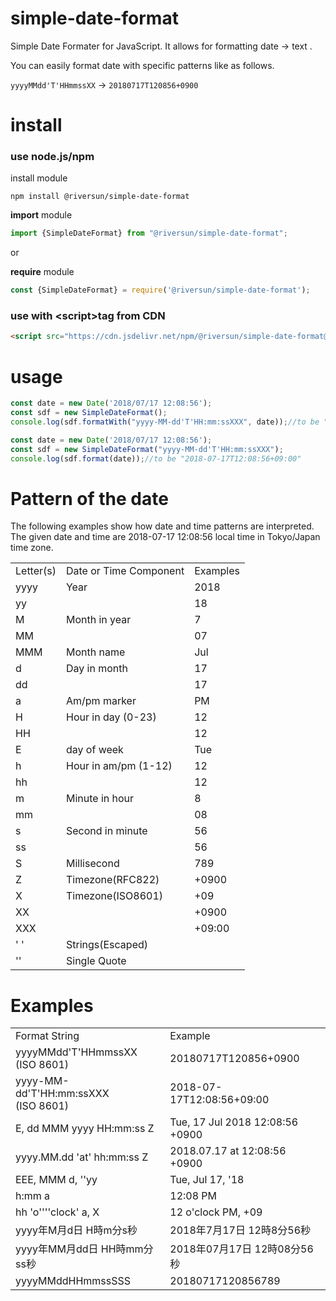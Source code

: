 # simple-date-format

Simple Date Formater for JavaScript.
It allows for formatting date → text .

You can easily format date with specific patterns like as follows.

`yyyyMMdd'T'HHmmssXX` → `20180717T120856+0900`

# install 

### use node.js/npm

install module
```
npm install @riversun/simple-date-format
```   

**import**  module 
```javascript 1.8
import {SimpleDateFormat} from "@riversun/simple-date-format";

```

or 

**require** module 

```javascript 1.8
const {SimpleDateFormat} = require('@riversun/simple-date-format');

``` 

### use with **\<script\>tag**  from CDN 

```html
<script src="https://cdn.jsdelivr.net/npm/@riversun/simple-date-format@1.0.2/dist/simple-date-format.js"></script>
```

# usage

```javascript 1.8
const date = new Date('2018/07/17 12:08:56');
const sdf = new SimpleDateFormat();
console.log(sdf.formatWith("yyyy-MM-dd'T'HH:mm:ssXXX", date));//to be "2018-07-17T12:08:56+09:00"
```     

```javascript 1.8
const date = new Date('2018/07/17 12:08:56');
const sdf = new SimpleDateFormat("yyyy-MM-dd'T'HH:mm:ssXXX");
console.log(sdf.format(date));//to be "2018-07-17T12:08:56+09:00"
```

# Pattern of the date
The following examples show how date and time patterns are interpreted.
The given date and time are 2018-07-17 12:08:56 local time in Tokyo/Japan time zone.

<table>
 <tr>
  <td>Letter(s)</td>
  <td>Date or Time Component</td>
  <td>Examples</td>
 </tr>
 <tr>
  <td>yyyy</td>
  <td>Year</td>
  <td>2018</td>
 </tr>
 <tr>
  <td>yy</td>
  <td></td>
  <td>18</td>
 </tr>
 <tr>
  <td>M</td>
  <td>Month in year</td>
  <td>7</td>
 </tr>
 <tr>
  <td>MM</td>
  <td></td>
  <td>07</td>
 </tr>
 <tr>
  <td>MMM</td>
  <td>Month name</td>
  <td>Jul</td>
 </tr>
 <tr>
  <td>d</td>
  <td>Day in month</td>
  <td>17</td>
 </tr>
 <tr>
  <td>dd</td>
  <td></td>
  <td>17</td>
 </tr>
 <tr>
  <td>a</td>
  <td>Am/pm marker</td>
  <td>PM</td>
 </tr>
 <tr>
  <td>H</td>
  <td>Hour in day (0-23)</td>
  <td>12</td>
 </tr>
 <tr>
  <td>HH</td>
  <td></td>
  <td>12</td>
 </tr>
 <tr>
  <td>E</td>
  <td>day of week</td>
  <td>Tue</td>
 </tr>
 <tr>
  <td>h</td>
  <td>Hour in am/pm (1-12)</td>
  <td>12</td>
 </tr>
 <tr>
  <td>hh</td>
  <td></td>
  <td>12</td>
 </tr>
 <tr>
  <td>m</td>
  <td>Minute in hour</td>
  <td>8</td>
 </tr>
 <tr>
  <td>mm</td>
  <td></td>
  <td>08</td>
 </tr>
 <tr>
  <td>s</td>
  <td>Second in minute</td>
  <td>56</td>
 </tr>
 <tr>
  <td>ss</td>
  <td></td>
  <td>56</td>
 </tr>
 <tr>
  <td>S</td>
  <td>Millisecond</td>
  <td>789</td>
 </tr>
 <tr>
  <td>Z</td>
  <td>Timezone(RFC822)</td>
  <td>+0900</td>
 </tr>
 <tr>
  <td>X</td>
  <td>Timezone(ISO8601)</td>
  <td>+09</td>
 </tr>
 <tr>
  <td>XX</td>
  <td></td>
  <td>+0900</td>
 </tr>
 <tr>
  <td>XXX</td>
  <td></td>
  <td>+09:00</td>
 </tr>
 <tr>
  <td>' '</td>
  <td>Strings(Escaped)</td>
  <td></td>
 </tr>
 <tr>
  <td>''</td>
  <td>Single Quote</td>
  <td></td>
 </tr>
</table>

# Examples

<table>
 <tr>
  <td>Format String</td>
  <td>Example</td>
 </tr>
 <tr>
  <td>yyyyMMdd'T'HHmmssXX<br>(ISO 8601)</td>
  <td>20180717T120856+0900</td>
 </tr>
 <tr>
  <td>yyyy-MM-dd'T'HH:mm:ssXXX<br>(ISO 8601)</td>
  <td>2018-07-17T12:08:56+09:00</td>
 </tr>
 <tr>
  <td>E, dd MMM yyyy HH:mm:ss Z</td>
  <td>Tue, 17 Jul 2018 12:08:56 +0900</td>
 </tr>
 <tr>
  <td>yyyy.MM.dd 'at' hh:mm:ss Z</td>
  <td>2018.07.17 at 12:08:56 +0900</td>
 </tr>
 <tr>
  <td>EEE, MMM d, ''yy</td>
  <td>Tue, Jul 17, '18</td>
 </tr>
 <tr>
  <td>h:mm a</td>
  <td>12:08 PM</td>
 </tr>
 <tr>
  <td>hh 'o''''clock' a, X</td>
  <td>12 o'clock PM, +09</td>
 </tr>
 <tr>
  <td>yyyy年M月d日 H時m分s秒</td>
  <td>2018年7月17日 12時8分56秒</td>
 </tr>
 <tr>
  <td>yyyy年MM月dd日 HH時mm分ss秒</td>
  <td>2018年07月17日 12時08分56秒</td>
 </tr>
 <tr>
  <td>yyyyMMddHHmmssSSS</td>
  <td>20180717120856789</td>
 </tr>
</table>


